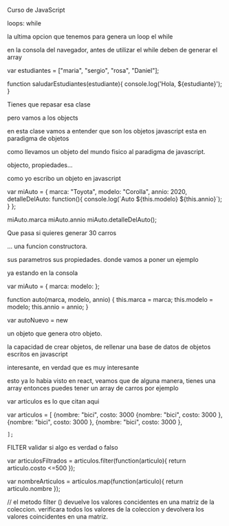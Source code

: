
Curso de JavaScript 

loops: while 

la ultima opcion que tenemos para genera un loop 
el while

en la consola del navegador, 
antes de utilizar el while
deben de generar el array 

var estudiantes = ["maria", "sergio", "rosa", "Daniel"];

function saludarEstudiantes(estudiante){
	console.log('Hola, ${estudiante}');
}

Tienes que repasar esa clase

pero vamos a los objects

en esta clase vamos a entender que son los objetos
javascript esta en paradigma de objetos

como llevamos un objeto del mundo fisico al paradigma
de javascript. 

objecto, propiedades...

como yo escribo un objeto en javascript 

var miAuto = {
  marca: "Toyota",
  modelo: "Corolla",
  annio: 2020,
  detalleDelAuto: function(){
         console.log(´Auto ${this.modelo} ${this.annio}´);
	}
};

miAuto.marca
miAuto.annio
miAuto.detalleDelAuto();

Que pasa si quieres generar 30 carros 

... una funcion constructora. 

sus parametros sus propiedades. donde vamos a poner un ejemplo 

ya estando en la consola 

var miAuto = {
	marca: 
	modelo:
};





function auto(marca, modelo, annio) {
	this.marca = marca; 
	this.modelo = modelo;
	this.annio = annio;
	}
 

var autoNuevo = new 

un objeto que genera otro objeto. 

la capacidad de crear objetos, 
de rellenar una base de datos de objetos 
escritos en javascript 

interesante, en verdad que es muy interesante 

esto ya lo habia visto en react, 
veamos que de alguna manera, tienes una array 
entonces puedes tener un array de carros por ejemplo 

var articulos es lo que citan aqui 

var articulos = [
	{nombre: "bici", costo: 3000 
	{nombre: "bici", costo: 3000 },
	{nombre: "bici", costo: 3000 },
	{nombre: "bici", costo: 3000 },
	
	];

FILTER validar si algo es verdad o falso 

var articulosFiltrados = articulos.filter(function(articulo){
	return articulo.costo <=500
	});

var nombreArticulos = articulos.map(function(articulo){
	return articulo.nombre
	});


// el metodo filter () devuelve los valores concidentes
en una matriz de la coleccion. verificara todos los valores
de la coleccion y devolvera los valores coincidentes
en una matriz. 